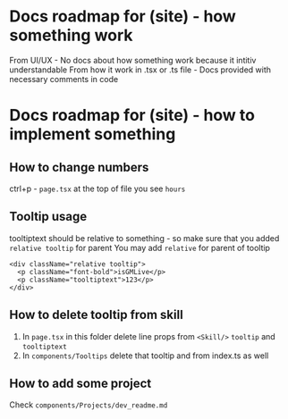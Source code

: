 # Docs roadmap for (site) - how something work

From UI/UX - No docs about how something work because it intitiv understandable
From how it work in .tsx or .ts file - Docs provided with necessary comments in code

# Docs roadmap for (site) - how to implement something

## How to change numbers

ctrl+p - `page.tsx` at the top of file you see `hours`

## Tooltip usage

tooltiptext should be relative to something - so make sure that you added `relative tooltip` for parent
You may add `relative` for parent of tooltip

```tsx
<div className="relative tooltip">
  <p className="font-bold">isGMLive</p>
  <p className="tooltiptext">123</p>
</div>
```

## How to delete tooltip from skill

1. In `page.tsx` in this folder delete line props from `<Skill/>` `tooltip` and `tooltiptext`
2. In `components/Tooltips` delete that tooltip and from index.ts as well

## How to add some project

Check `components/Projects/dev_readme.md`
